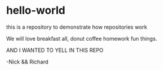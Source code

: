 # hello-world
this is a repository to demonstrate how repositories work

We will love breakfast all, donut coffee homework fun things.

AND I WANTED TO YELL IN THIS REPO

-Nick \&\& Richard
